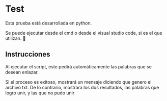 # Test
Esta prueba está desarrollada en python. 

Se puede ejecutar desde el cmd o desde el visual studio code, si es el que utilizan.
🙂
## Instrucciones

Al ejecutar el script, este pedirá automáticamente las palabras que se desean enlazar. 

Si el proceso es exitoso, mostrará un mensaje diciendo que genero el archivo txt. De lo contrario, mostrara los dos resultados, las palabras que logro unir, y las que no pudo unir
